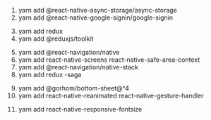 <!-- Packages added -->

1. yarn add @react-native-async-storage/async-storage
2. yarn add @react-native-google-signin/google-signin
<!-- Redux Setup -->
3. yarn add redux
4. yarn add @reduxjs/toolkit
<!-- Navigation -->
5. yarn add @react-navigation/native
6. yarn add react-native-screens react-native-safe-area-context
7. yarn add @react-navigation/native-stack
8. yarn add redux -saga
<!-- Bottom Sheet -->
9. yarn add @gorhom/bottom-sheet@^4 <!-- https://gorhom.github.io/react-native-bottom-sheet/ -->
10. yarn add react-native-reanimated react-native-gesture-handler <!-- prefer documentation for setup -->

<!-- Extra -->

11. yarn add react-native-responsive-fontsize
